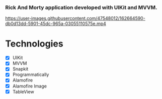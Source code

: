 ### Rick And Morty application developed with UIKit and MVVM. ###


https://user-images.githubusercontent.com/47548012/162664590-db0d13dd-5901-45dc-965a-03055110575e.mp4



# Technologies #
 - [x] UIKit
 - [x] MVVM
 - [x] Snapkit
 - [x] Programmatically
 - [x] Alamofire
 - [x] Alamofire Image
 - [x] TableView   
